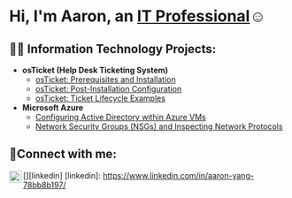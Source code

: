<h1>Hi, I'm Aaron, an <a href="https://www.linkedin.com/in/aaron-y-78bb8b197/">IT Professional</a>☺</h1>

<h2>👨‍💻 Information Technology Projects:</h2>

- <b>osTicket (Help Desk Ticketing System)</b>
  - [osTicket: Prerequisites and Installation](https://github.com/AEY982312/osticket-prereqs)
  - [osTicket: Post-Installation Configuration](https://github.com/AEY982312/post-install-config)
  - [osTicket: Ticket Lifecycle Examples](https://github.com/AEY982312/ticket-lifecycle)
- <b>Microsoft Azure</b>
  - [Configuring Active Directory within Azure VMs](https://github.com/AEY982312/configure-ad)
  - [Network Security Groups (NSGs) and Inspecting Network Protocols](https://github.com/AEY982312/azure-network-protocols)



<h2>🤳Connect with me:</h2>

[<img align="left" alt="Josh | LinkedIn" width="22px" src="https://cdn.jsdelivr.net/npm/simple-icons@v3/icons/linkedin.svg" />][linkedin]
[linkedin]: https://www.linkedin.com/in/aaron-yang-78bb8b197/

